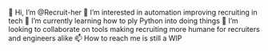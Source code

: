 👋 Hi, I’m @Recruit-her
👀 I’m interested in automation improving recruiting in tech
🌱 I’m currently learning how to ply Python into doing things 
💞️ I’m looking to collaborate on tools making recruiting more humane for recruiters and engineers alike
📫 How to reach me is still a WIP
